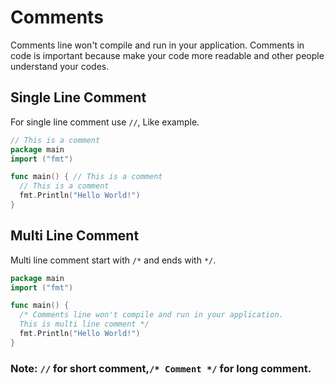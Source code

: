# Comments
Comments line won't compile and run in your application. 
Comments in code is important because make your code more readable and other people understand your codes.

## Single Line Comment
For single line comment use `//`, Like example.
```go
// This is a comment
package main
import ("fmt")

func main() { // This is a comment
  // This is a comment
  fmt.Println("Hello World!")
}
```

## Multi Line Comment
Multi line comment start with `/*` and ends with `*/`.
```go
package main
import ("fmt")

func main() {
  /* Comments line won't compile and run in your application.
  This is multi line comment */
  fmt.Println("Hello World!")
}
```


### Note: `//` for short comment,`/* Comment */` for long comment.
